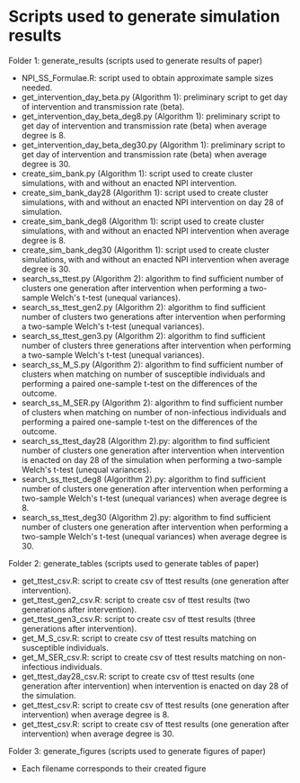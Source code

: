 # Scripts used to generate simulation results

Folder 1: generate_results (scripts used to generate results of paper)
- NPI_SS_Formulae.R: script used to obtain approximate sample sizes needed.
- get_intervention_day_beta.py (Algorithm 1): preliminary script to get day of intervention and transmission rate (beta).
- get_intervention_day_beta_deg8.py (Algorithm 1): preliminary script to get day of intervention and transmission rate (beta) when average degree is 8.
- get_intervention_day_beta_deg30.py (Algorithm 1): preliminary script to get day of intervention and transmission rate (beta) when average degree is 30.
- create_sim_bank.py (Algorithm 1): script used to create cluster simulations, with and without an enacted NPI intervention.
- create_sim_bank_day28 (Algorithm 1): script used to create cluster simulations, with and without an enacted NPI intervention on day 28 of simulation.
- create_sim_bank_deg8 (Algorithm 1): script used to create cluster simulations, with and without an enacted NPI intervention when average degree is 8.
- create_sim_bank_deg30 (Algorithm 1): script used to create cluster simulations, with and without an enacted NPI intervention when average degree is 30.
- search_ss_ttest.py (Algorithm 2): algorithm to find sufficient number of clusters one generation after intervention when performing a two-sample Welch's t-test (unequal variances).
- search_ss_ttest_gen2.py (Algorithm 2): algorithm to find sufficient number of clusters two generations after intervention when performing a two-sample Welch's t-test (unequal variances).
- search_ss_ttest_gen3.py (Algorithm 2): algorithm to find sufficient number of clusters three generations after intervention when performing a two-sample Welch's t-test (unequal variances).
- search_ss_M_S.py (Algorithm 2): algorithm to find sufficient number of clusters when matching on number of susceptible individuals and performing a paired one-sample t-test on the differences of the outcome.
- search_ss_M_SER.py (Algorithm 2): algorithm to find sufficient number of clusters when matching on number of non-infectious individuals and performing a paired one-sample t-test on the differences of the outcome.
- search_ss_ttest_day28 (Algorithm 2).py: algorithm to find sufficient number of clusters one generation after intervention when intervention is enacted on day 28 of the simulation when performing a two-sample Welch's t-test (unequal variances).
- search_ss_ttest_deg8 (Algorithm 2).py: algorithm to find sufficient number of clusters one generation after intervention when performing a two-sample Welch's t-test (unequal variances) when average degree is 8.
- search_ss_ttest_deg30 (Algorithm 2).py: algorithm to find sufficient number of clusters one generation after intervention when performing a two-sample Welch's t-test (unequal variances) when average degree is 30.

Folder 2: generate_tables (scripts used to generate tables of paper)
- get_ttest_csv.R: script to create csv of ttest results (one generation after intervention).
- get_ttest_gen2_csv.R: script to create csv of ttest results (two generations after intervention).
- get_ttest_gen3_csv.R: script to create csv of ttest results (three generations after intervention).
- get_M_S_csv.R: script to create csv of ttest results matching on susceptible individuals.
- get_M_SER_csv.R: script to create csv of ttest results matching on non-infectious individuals.
- get_ttest_day28_csv.R: script to create csv of ttest results (one generation after intervention) when intervention is enacted on day 28 of the simulation.
- get_ttest_csv.R: script to create csv of ttest results (one generation after intervention) when average degree is 8.
- get_ttest_csv.R: script to create csv of ttest results (one generation after intervention) when average degree is 30.

Folder 3: generate_figures (scripts used to generate figures of paper)
- Each filename corresponds to their created figure
